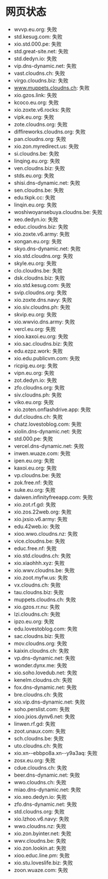 # 网页状态
- wvvp.eu.org: 失败
- std.kesug.com: 失败
- xio.std.000.pe: 失败
- std.great-site.net: 失败
- std.dedyn.io: 失败
- vip.dns-dynamic.net: 失败
- vast.cloudns.ch: 失败
- virgo.cloudns.biz: 失败
- www.muppets.cloudns.ch: 失败
- xio.gzos.link: 失败
- kcoco.eu.org: 失败
- xio.zoxte.v6.rocks: 失败
- vipk.eu.org: 失败
- zote.cloudns.org: 失败
- diffireworks.cloudns.org: 失败
- pan.cloudns.org: 失败
- xio.zon.myredirect.us: 失败
- si.cloudns.be: 失败
- linqing.eu.org: 失败
- ven.cloudns.biz: 失败
- stds.eu.org: 失败
- shisi.dns-dynamic.net: 失败
- sen.cloudns.be: 失败
- edu.tkpk.cc: 失败
- linqin.eu.org: 失败
- woshiwoyansebuya.cloudns.be: 失败
- xeo.dedyn.io: 失败
- educ.cloudns.biz: 失败
- xio.zoxte.v6.army: 失败
- xongan.eu.org: 失败
- skyo.dns-dynamic.net: 失败
- xio.std.cloudns.org: 失败
- skyle.eu.org: 失败
- clo.cloudns.be: 失败
- dsk.cloudns.biz: 失败
- xio.std.kesug.com: 失败
- svip.cloudns.org: 失败
- xio.zoxte.dns.navy: 失败
- xio.siv.cloudns.ph: 失败
- skvip.eu.org: 失败
- xio.wwvio.dns.army: 失败
- vercl.eu.org: 失败
- xioo.kaxoi.eu.org: 失败
- xio.sac.cloudns.biz: 失败
- edu.ezpz.work: 失败
- xio.edu.publicvm.com: 失败
- ricpig.eu.org: 失败
- vipn.eu.org: 失败
- zot.dedyn.io: 失败
- zfo.cloudns.org: 失败
- siv.cloudns.ph: 失败
- viko.eu.org: 失败
- xio.zoten.onflashdrive.app: 失败
- duf.cloudns.ch: 失败
- chatz.lovestoblog.com: 失败
- xiolin.dns-dynamic.net: 失败
- std.000.pe: 失败
- vercel.dns-dynamic.net: 失败
- inwen.wuaze.com: 失败
- ipen.eu.org: 失败
- kaxoi.eu.org: 失败
- vp.cloudns.be: 失败
- zok.free.nf: 失败
- suke.eu.org: 失败
- daiwen.infinityfreeapp.com: 失败
- xio.zot.rf.gd: 失败
- xio.zos.22web.org: 失败
- xio.jxsio.v6.army: 失败
- edu.42web.io: 失败
- xioo.wwo.cloudns.nz: 失败
- vice.cloudns.be: 失败
- educ.free.nf: 失败
- xio.std.cloudns.ch: 失败
- xio.xiaohhh.xyz: 失败
- xio.wwv.cloudns.be: 失败
- xio.zoot.myfw.us: 失败
- vx.cloudns.ch: 失败
- tau.cloudns.biz: 失败
- muppets.cloudns.ch: 失败
- xio.gzos.rr.nu: 失败
- lzi.cloudns.ch: 失败
- ipzo.eu.org: 失败
- edu.lovestoblog.com: 失败
- sac.cloudns.biz: 失败
- mov.cloudns.org: 失败
- kaixin.cloudns.ch: 失败
- vp.dns-dynamic.net: 失败
- wonder.dynx.me: 失败
- xio.soho.lovedub.net: 失败
- kenelm.cloudns.ch: 失败
- fox.dns-dynamic.net: 失败
- bre.cloudns.ch: 失败
- xio.vip.dns-dynamic.net: 失败
- soho.perslist.com: 失败
- xioo.jxios.dynv6.net: 失败
- linwen.rf.gd: 失败
- zoot.unaux.com: 失败
- sch.cloudns.be: 失败
- uto.cloudns.ch: 失败
- xio.xn--ebbpo8a.xn--y9a3aq: 失败
- zosx.eu.org: 失败
- cdue.cloudns.ch: 失败
- beer.dns-dynamic.net: 失败
- wwo.cloudns.ch: 失败
- miao.dns-dynamic.net: 失败
- xio.xeo.dedyn.io: 失败
- zfo.dns-dynamic.net: 失败
- std.cloudns.org: 失败
- xio.lzhoo.v6.navy: 失败
- wwo.cloudns.nz: 失败
- xio.zon.byinter.net: 失败
- wwv.cloudns.be: 失败
- xio.zon.lookin.at: 失败
- xioo.educ.line.pm: 失败
- xio.stu.loveslife.biz: 失败
- zoon.wuaze.com: 失败
